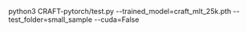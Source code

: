 python3 CRAFT-pytorch/test.py --trained_model=craft_mlt_25k.pth --test_folder=small_sample --cuda=False
